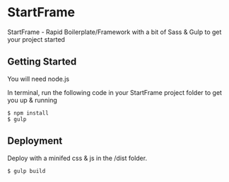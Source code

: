 # StartFrame
StartFrame - Rapid Boilerplate/Framework with a bit of Sass &amp; Gulp to get your project started

## Getting Started

You will need node.js

In terminal, run the following code in your StartFrame project folder to get you up & running

```
$ npm install
$ gulp
```

## Deployment

Deploy with a minifed css & js in the /dist folder.  

```
$ gulp build
```